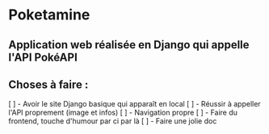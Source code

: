 # Poketamine

## Application web réalisée en Django qui appelle l'API PokéAPI

## Choses à faire :
[ ] - Avoir le site Django basique qui apparaît en local
[ ] - Réussir à appeller l'API proprement (image et infos)
[ ] - Navigation propre
[ ] - Faire du frontend, touche d'humour par ci par là
[ ] - Faire une jolie doc